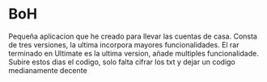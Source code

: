 # BoH
Pequeña aplicacion que he creado para llevar las cuentas de casa.
Consta de tres versiones, la ultima incorpora mayores funcionalidades.
El rar terminado en Ultimate es la ultima version, añade multiples funcionalidade.
Subire estos dias el codigo, solo falta cifrar los txt y dejar un codigo medianamente decente
